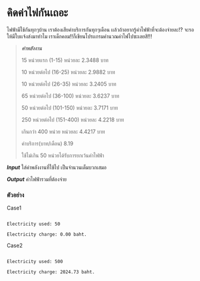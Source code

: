 # คิดค่าไฟกันเถอะ #

ไฟฟ้ามีใช้กันทุกๆบ้าน เราต้องเสียค่าบริการกันทุกๆเดือน เเล้วถ้าอยากรู้ค่าไฟฟ้าที่จะต้องจ่ายละ!? จะรอให้มีใบเเจ้งส่งมาทำไม เราเด็กคอม!!ก็เขียนโปรเเกรมคำนวณค่าไฟไปซะเลยสิ!!!

> ***ค่าพลังงาน***
>
> 15 หน่วยเเรก (1-15)           หน่วยละ     2.3488 บาท
>
> 10 หน่วยต่อไป (16-25)         หน่วยละ     2.9882 บาท
>
> 10 หน่วยต่อไป (26-35)         หน่วยละ     3.2405 บาท
>
> 65 หน่วยต่อไป (36-100)        หน่วยละ     3.6237 บาท
>
> 50 หน่วยต่อไป (101-150)       หน่วยละ     3.7171 บาท
>
> 250 หน่วยต่อไป (151-400)      หน่วยละ     4.2218 บาท
>
> เกินกว่า 400 หน่วย              หน่วยละ     4.4217 บาท
>
> ค่าบริการ(บาท/เดือน)      8.19
>
> ใช้ไม่เกิน 50 หน่วยได้รับการยกเว้นค่าไฟฟ้า

***Input***
ใส่ค่าพลังงานที่ใช้ไป เป็นจำนวนเต็มบวกเสมอ

***Output***
ค่าไฟฟ้ารวมที่ต้องจ่าย

### ตัวอย่าง ###

Case1

```

Electricity used: 50

Electricity charge: 0.00 baht. 

```

Case2

```

Electricity used: 500

Electricity charge: 2024.73 baht. 

```
